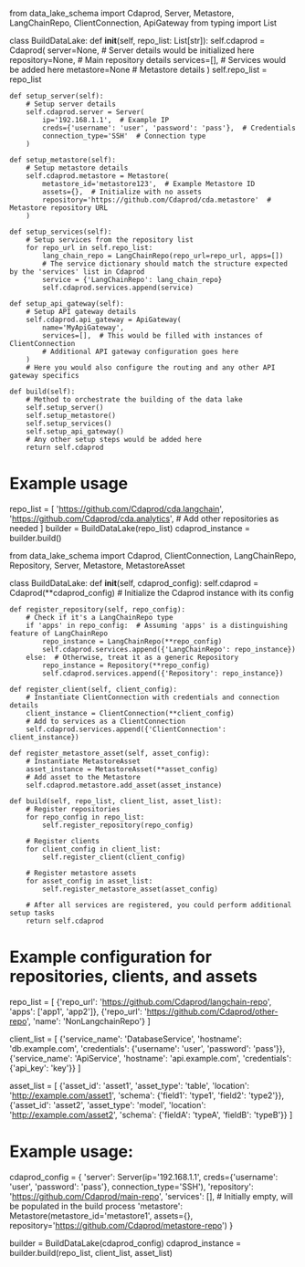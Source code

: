from data_lake_schema import Cdaprod, Server, Metastore, LangChainRepo, ClientConnection, ApiGateway
from typing import List

class BuildDataLake:
    def __init__(self, repo_list: List[str]):
        self.cdaprod = Cdaprod(
            server=None,  # Server details would be initialized here
            repository=None,  # Main repository details
            services=[],  # Services would be added here
            metastore=None  # Metastore details
        )
        self.repo_list = repo_list

    def setup_server(self):
        # Setup server details
        self.cdaprod.server = Server(
            ip='192.168.1.1',  # Example IP
            creds={'username': 'user', 'password': 'pass'},  # Credentials
            connection_type='SSH'  # Connection type
        )

    def setup_metastore(self):
        # Setup metastore details
        self.cdaprod.metastore = Metastore(
            metastore_id='metastore123',  # Example Metastore ID
            assets={},  # Initialize with no assets
            repository='https://github.com/Cdaprod/cda.metastore'  # Metastore repository URL
        )

    def setup_services(self):
        # Setup services from the repository list
        for repo_url in self.repo_list:
            lang_chain_repo = LangChainRepo(repo_url=repo_url, apps=[])
            # The service dictionary should match the structure expected by the 'services' list in Cdaprod
            service = {'LangChainRepo': lang_chain_repo}
            self.cdaprod.services.append(service)

    def setup_api_gateway(self):
        # Setup API gateway details
        self.cdaprod.api_gateway = ApiGateway(
            name='MyApiGateway',
            services=[],  # This would be filled with instances of ClientConnection
            # Additional API gateway configuration goes here
        )
        # Here you would also configure the routing and any other API gateway specifics

    def build(self):
        # Method to orchestrate the building of the data lake
        self.setup_server()
        self.setup_metastore()
        self.setup_services()
        self.setup_api_gateway()
        # Any other setup steps would be added here
        return self.cdaprod

# Example usage
repo_list = [
    'https://github.com/Cdaprod/cda.langchain',
    'https://github.com/Cdaprod/cda.analytics',
    # Add other repositories as needed
]
builder = BuildDataLake(repo_list)
cdaprod_instance = builder.build()


from data_lake_schema import Cdaprod, ClientConnection, LangChainRepo, Repository, Server, Metastore, MetastoreAsset

class BuildDataLake:
    def __init__(self, cdaprod_config):
        self.cdaprod = Cdaprod(**cdaprod_config)  # Initialize the Cdaprod instance with its config

    def register_repository(self, repo_config):
        # Check if it's a LangChainRepo type
        if 'apps' in repo_config:  # Assuming 'apps' is a distinguishing feature of LangChainRepo
            repo_instance = LangChainRepo(**repo_config)
            self.cdaprod.services.append({'LangChainRepo': repo_instance})
        else:  # Otherwise, treat it as a generic Repository
            repo_instance = Repository(**repo_config)
            self.cdaprod.services.append({'Repository': repo_instance})

    def register_client(self, client_config):
        # Instantiate ClientConnection with credentials and connection details
        client_instance = ClientConnection(**client_config)
        # Add to services as a ClientConnection
        self.cdaprod.services.append({'ClientConnection': client_instance})

    def register_metastore_asset(self, asset_config):
        # Instantiate MetastoreAsset
        asset_instance = MetastoreAsset(**asset_config)
        # Add asset to the Metastore
        self.cdaprod.metastore.add_asset(asset_instance)

    def build(self, repo_list, client_list, asset_list):
        # Register repositories
        for repo_config in repo_list:
            self.register_repository(repo_config)
        
        # Register clients
        for client_config in client_list:
            self.register_client(client_config)

        # Register metastore assets
        for asset_config in asset_list:
            self.register_metastore_asset(asset_config)
        
        # After all services are registered, you could perform additional setup tasks
        return self.cdaprod

# Example configuration for repositories, clients, and assets
repo_list = [
    {'repo_url': 'https://github.com/Cdaprod/langchain-repo', 'apps': ['app1', 'app2']},
    {'repo_url': 'https://github.com/Cdaprod/other-repo', 'name': 'NonLangchainRepo'}
]

client_list = [
    {'service_name': 'DatabaseService', 'hostname': 'db.example.com', 'credentials': {'username': 'user', 'password': 'pass'}},
    {'service_name': 'ApiService', 'hostname': 'api.example.com', 'credentials': {'api_key': 'key'}}
]

asset_list = [
    {'asset_id': 'asset1', 'asset_type': 'table', 'location': 'http://example.com/asset1', 'schema': {'field1': 'type1', 'field2': 'type2'}},
    {'asset_id': 'asset2', 'asset_type': 'model', 'location': 'http://example.com/asset2', 'schema': {'fieldA': 'typeA', 'fieldB': 'typeB'}}
]

# Example usage:
cdaprod_config = {
    'server': Server(ip='192.168.1.1', creds={'username': 'user', 'password': 'pass'}, connection_type='SSH'),
    'repository': 'https://github.com/Cdaprod/main-repo',
    'services': [],  # Initially empty, will be populated in the build process
    'metastore': Metastore(metastore_id='metastore1', assets={}, repository='https://github.com/Cdaprod/metastore-repo')
}

builder = BuildDataLake(cdaprod_config)
cdaprod_instance = builder.build(repo_list, client_list, asset_list)
